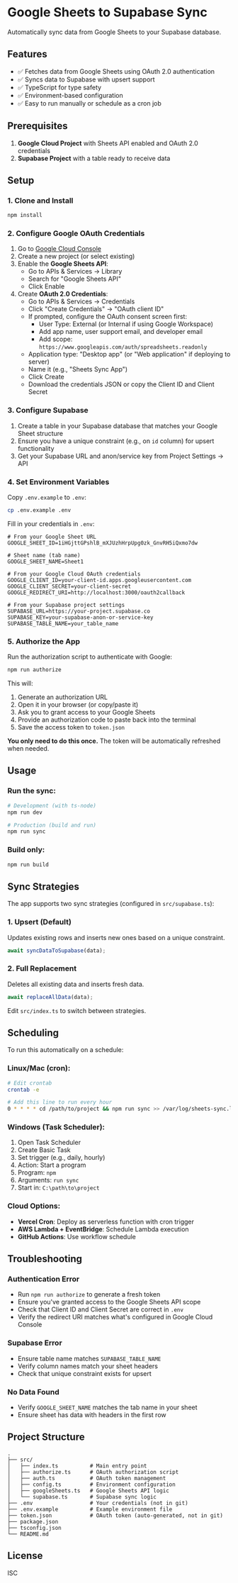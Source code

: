 # Google Sheets to Supabase Sync

Automatically sync data from Google Sheets to your Supabase database.

## Features

- ✅ Fetches data from Google Sheets using OAuth 2.0 authentication
- ✅ Syncs data to Supabase with upsert support
- ✅ TypeScript for type safety
- ✅ Environment-based configuration
- ✅ Easy to run manually or schedule as a cron job

## Prerequisites

1. **Google Cloud Project** with Sheets API enabled and OAuth 2.0 credentials
2. **Supabase Project** with a table ready to receive data

## Setup

### 1. Clone and Install

```bash
npm install
```

### 2. Configure Google OAuth Credentials

1. Go to [Google Cloud Console](https://console.cloud.google.com/)
2. Create a new project (or select existing)
3. Enable the **Google Sheets API**:
   - Go to APIs & Services → Library
   - Search for "Google Sheets API"
   - Click Enable
4. Create **OAuth 2.0 Credentials**:
   - Go to APIs & Services → Credentials
   - Click "Create Credentials" → "OAuth client ID"
   - If prompted, configure the OAuth consent screen first:
     - User Type: External (or Internal if using Google Workspace)
     - Add app name, user support email, and developer email
     - Add scope: `https://www.googleapis.com/auth/spreadsheets.readonly`
   - Application type: "Desktop app" (or "Web application" if deploying to server)
   - Name it (e.g., "Sheets Sync App")
   - Click Create
   - Download the credentials JSON or copy the Client ID and Client Secret

### 3. Configure Supabase

1. Create a table in your Supabase database that matches your Google Sheet structure
2. Ensure you have a unique constraint (e.g., on `id` column) for upsert functionality
3. Get your Supabase URL and anon/service key from Project Settings → API

### 4. Set Environment Variables

Copy `.env.example` to `.env`:

```bash
cp .env.example .env
```

Fill in your credentials in `.env`:

```env
# From your Google Sheet URL
GOOGLE_SHEET_ID=1iHGjttGPshlB_mXJUzhHrpUpg0zk_GnvRH5iQxmo7dw

# Sheet name (tab name)
GOOGLE_SHEET_NAME=Sheet1

# From your Google Cloud OAuth credentials
GOOGLE_CLIENT_ID=your-client-id.apps.googleusercontent.com
GOOGLE_CLIENT_SECRET=your-client-secret
GOOGLE_REDIRECT_URI=http://localhost:3000/oauth2callback

# From your Supabase project settings
SUPABASE_URL=https://your-project.supabase.co
SUPABASE_KEY=your-supabase-anon-or-service-key
SUPABASE_TABLE_NAME=your_table_name
```

### 5. Authorize the App

Run the authorization script to authenticate with Google:

```bash
npm run authorize
```

This will:
1. Generate an authorization URL
2. Open it in your browser (or copy/paste it)
3. Ask you to grant access to your Google Sheets
4. Provide an authorization code to paste back into the terminal
5. Save the access token to `token.json`

**You only need to do this once.** The token will be automatically refreshed when needed.

## Usage

### Run the sync:

```bash
# Development (with ts-node)
npm run dev

# Production (build and run)
npm run sync
```

### Build only:

```bash
npm run build
```

## Sync Strategies

The app supports two sync strategies (configured in `src/supabase.ts`):

### 1. Upsert (Default)
Updates existing rows and inserts new ones based on a unique constraint.

```typescript
await syncDataToSupabase(data);
```

### 2. Full Replacement
Deletes all existing data and inserts fresh data.

```typescript
await replaceAllData(data);
```

Edit `src/index.ts` to switch between strategies.

## Scheduling

To run this automatically on a schedule:

### Linux/Mac (cron):
```bash
# Edit crontab
crontab -e

# Add this line to run every hour
0 * * * * cd /path/to/project && npm run sync >> /var/log/sheets-sync.log 2>&1
```

### Windows (Task Scheduler):
1. Open Task Scheduler
2. Create Basic Task
3. Set trigger (e.g., daily, hourly)
4. Action: Start a program
5. Program: `npm`
6. Arguments: `run sync`
7. Start in: `C:\path\to\project`

### Cloud Options:
- **Vercel Cron**: Deploy as serverless function with cron trigger
- **AWS Lambda + EventBridge**: Schedule Lambda execution
- **GitHub Actions**: Use workflow schedule

## Troubleshooting

### Authentication Error
- Run `npm run authorize` to generate a fresh token
- Ensure you've granted access to the Google Sheets API scope
- Check that Client ID and Client Secret are correct in `.env`
- Verify the redirect URI matches what's configured in Google Cloud Console

### Supabase Error
- Ensure table name matches `SUPABASE_TABLE_NAME`
- Verify column names match your sheet headers
- Check that unique constraint exists for upsert

### No Data Found
- Verify `GOOGLE_SHEET_NAME` matches the tab name in your sheet
- Ensure sheet has data with headers in the first row

## Project Structure

```
.
├── src/
│   ├── index.ts          # Main entry point
│   ├── authorize.ts      # OAuth authorization script
│   ├── auth.ts           # OAuth token management
│   ├── config.ts         # Environment configuration
│   ├── googleSheets.ts   # Google Sheets API logic
│   └── supabase.ts       # Supabase sync logic
├── .env                  # Your credentials (not in git)
├── .env.example          # Example environment file
├── token.json            # OAuth token (auto-generated, not in git)
├── package.json
├── tsconfig.json
└── README.md
```

## License

ISC
